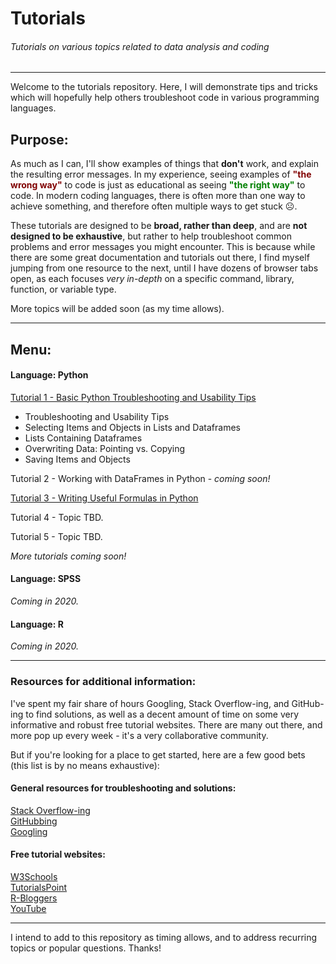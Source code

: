 # Tutorials
###### Tutorials on various topics related to data analysis and coding

___

Welcome to the tutorials repository.  Here, I will demonstrate tips and tricks which will hopefully help others troubleshoot code in various programming languages.

## Purpose:

As much as I can, I'll show examples of things that __don't__ work, and explain the resulting error messages. In my experience, seeing examples of __<font color='maroon'>"the wrong way"</font>__ to code is just as educational as seeing __<font color='green'>"the right way"</font>__ to code.  In modern coding languages, there is often more than one way to achieve something, and therefore often multiple ways to get stuck ☹.  

These tutorials are designed to be __broad, rather than deep__, and are __not designed to be exhaustive__, but rather to help troubleshoot common problems and error messages you might encounter.  This is because while there are some great documentation and tutorials out there, I find myself jumping from one resource to the next, until I have dozens of browser tabs open, as each focuses _very in-depth_ on a specific command, library, function, or variable type.

More topics will be added soon (as my time allows).    



___

## Menu:  

#### Language: Python  

[Tutorial 1 - Basic Python Troubleshooting and Usability Tips](Tutorial-01-Python-Basic_troubleshooting_and_usability_tips-v01.ipynb)
- Troubleshooting and Usability Tips
- Selecting Items and Objects in Lists and Dataframes
- Lists Containing Dataframes
- Overwriting Data: Pointing vs. Copying
- Saving Items and Objects


Tutorial 2 - Working with DataFrames in Python - _coming soon!_  

[Tutorial 3 - Writing Useful Formulas in Python](https://github.com/sherman6/tutorials/blob/master/Tutorial-03-Python-Writing_Useful_Functions-v01.ipynb)  

Tutorial 4 - Topic TBD.  

Tutorial 5 - Topic TBD.  

_More tutorials coming soon!_  



#### Language: SPSS 

_Coming in 2020._  



#### Language: R  

_Coming in 2020._  


___

### Resources for additional information:

I've spent my fair share of hours Googling, Stack Overflow-ing, and GitHub-ing to find solutions, as well as a decent amount of time on some very informative and robust free tutorial websites.  There are many out there, and more pop up every week - it's a very collaborative community.  

But if you're looking for a place to get started, here are a few good bets (this list is by no means exhaustive): 

#### General resources for troubleshooting and solutions:

[Stack Overflow-ing](https://stackoverflow.com/)  
[GitHubbing](https://github.com/)  
[Googling](https://www.google.com)  

#### Free tutorial websites:

[W3Schools](https://www.w3schools.com/)  
[TutorialsPoint](https://www.tutorialspoint.com/python/index.htm)  
[R-Bloggers](https://www.r-bloggers.com/)  
[YouTube](https://www.youtube.com/)   


___

I intend to add to this repository as timing allows, and to address recurring topics or popular questions. Thanks!  



